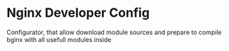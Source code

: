 Nginx Developer Config
================

Configurator, that allow download module sources and prepare to compile bginx with all usefull modules inside
